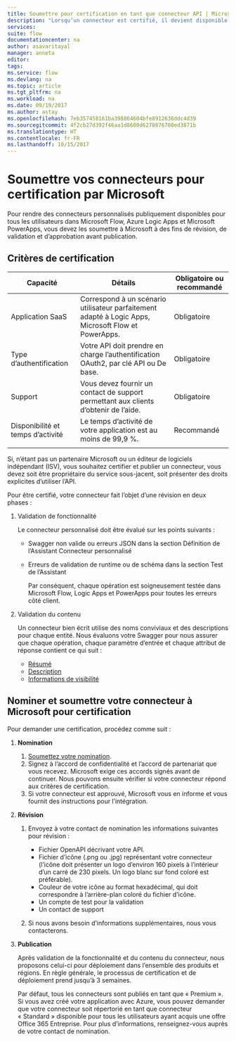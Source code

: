 ```yaml
---
title: Soumettre pour certification en tant que connecteur API | Microsoft Docs
description: "Lorsqu’un connecteur est certifié, il devient disponible pour tous les utilisateurs de Microsoft Flow, PowerApps et Logic Apps."
services: 
suite: flow
documentationcenter: na
author: asavaritayal
manager: anneta
editor: 
tags: 
ms.service: flow
ms.devlang: na
ms.topic: article
ms.tgt_pltfrm: na
ms.workload: na
ms.date: 09/19/2017
ms.author: astay
ms.openlocfilehash: 7eb357458161ba398864604bfe8912636ddc4d39
ms.sourcegitcommit: 4f2cb27d392f46aa1d8680d6278876780ed3871b
ms.translationtype: HT
ms.contentlocale: fr-FR
ms.lasthandoff: 10/15/2017
---
```

# <a name="submit-your-connectors-for-microsoft-certification"></a>Soumettre vos connecteurs pour certification par Microsoft
Pour rendre des connecteurs personnalisés publiquement disponibles pour tous les utilisateurs dans Microsoft Flow, Azure Logic Apps et Microsoft PowerApps, vous devez les soumettre à Microsoft à des fins de révision, de validation et d’approbation avant publication. 

## <a name="certification-criteria"></a>Critères de certification
| Capacité | Détails | Obligatoire ou recommandé |
| --- | --- | --- |
| Application SaaS |Correspond à un scénario utilisateur parfaitement adapté à Logic Apps, Microsoft Flow et PowerApps. |Obligatoire |
| Type d’authentification |Votre API doit prendre en charge l’authentification OAuth2, par clé API ou De base. |Obligatoire |
| Support |Vous devez fournir un contact de support permettant aux clients d’obtenir de l’aide. |Obligatoire |
| Disponibilité et temps d’activité |Le temps d’activité de votre application est au moins de 99,9 %. |Recommandé |
|  | | |

Si, n’étant pas un partenaire Microsoft ou un éditeur de logiciels indépendant (ISV), vous souhaitez certifier et publier un connecteur, vous devez soit être propriétaire du service sous-jacent, soit présenter des droits explicites d’utiliser l’API.

Pour être certifié, votre connecteur fait l’objet d’une révision en deux phases : 

1. Validation de fonctionnalité
   
    Le connecteur personnalisé doit être évalué sur les points suivants :
   
   * Swagger non valide ou erreurs JSON dans la section Définition de l’Assistant Connecteur personnalisé
   * Erreurs de validation de runtime ou de schéma dans la section Test de l’Assistant
     
     Par conséquent, chaque opération est soigneusement testée dans Microsoft Flow, Logic Apps et PowerApps pour toutes les erreurs côté client.
2. Validation du contenu
   
    Un connecteur bien écrit utilise des noms conviviaux et des descriptions pour chaque entité. Nous évaluons votre Swagger pour nous assurer que chaque opération, chaque paramètre d’entrée et chaque attribut de réponse contient ce qui suit :
   
   * [Résumé](../logic-apps/custom-connector-openapi-extensions.md#summary)
   * [Description](../logic-apps/custom-connector-openapi-extensions.md#description)
   * [Informations de visibilité](../logic-apps/custom-connector-openapi-extensions.md#visibility)

## <a name="nominate-and-submit-your-connector-to-microsoft-for-certification"></a>Nominer et soumettre votre connecteur à Microsoft pour certification
Pour demander une certification, procédez comme suit :

1. **Nomination**
   
   1. [Soumettez votre nomination](https://go.microsoft.com/fwlink/?linkid=848754).
   2. Signez à l’accord de confidentialité et l’accord de partenariat que vous recevez. 
      Microsoft exige ces accords signés avant de continuer. 
      Nous pouvons ensuite vérifier si votre connecteur répond aux critères de certification. 
   3. Si votre connecteur est approuvé, Microsoft vous en informe et vous fournit des instructions pour l’intégration.
2. **Révision**
   
   1. Envoyez à votre contact de nomination les informations suivantes pour révision :
      
      * Fichier OpenAPI décrivant votre API.
      * Fichier d’icône (.png ou .jpg) représentant votre connecteur (l’icône doit présenter un logo d’environ 160 pixels à l’intérieur d’un carré de 230 pixels. Un logo blanc sur fond coloré est préférable).
      * Couleur de votre icône au format hexadécimal, qui doit correspondre à l’arrière-plan coloré du fichier d’icône.
      * Un compte de test pour la validation
      * Un contact de support
   2. Si nous avons besoin d’informations supplémentaires, nous vous contacterons.
3. **Publication**
   
    Après validation de la fonctionnalité et du contenu du connecteur, nous proposons celui-ci pour déploiement dans l’ensemble des produits et régions. En règle générale, le processus de certification et de déploiement prend jusqu’à 3 semaines.
   
    Par défaut, tous les connecteurs sont publiés en tant que « Premium ». 
    Si vous avez créé votre application avec Azure, vous pouvez demander que votre connecteur soit répertorié en tant que connecteur « Standard » disponible pour tous les utilisateurs ayant acquis une offre Office 365 Entreprise. 
    Pour plus d’informations, renseignez-vous auprès de votre contact de nomination.

